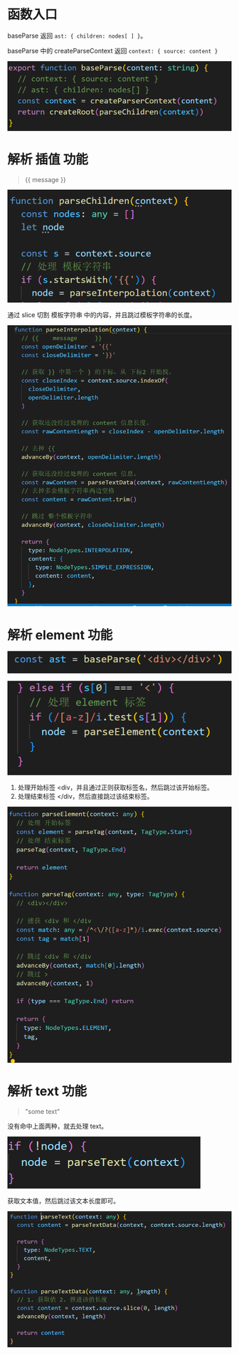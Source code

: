 #	函数入口

baseParse 返回 `ast: { children: nodes[ ] }`。

baseParse 中的 createParseContext 返回 `context: { source: content }`

![](https://raw.githubusercontent.com/qiulengshuo/images/master/20220608201118.png)

#	解析 插值 功能

> {{ message }}



![](https://raw.githubusercontent.com/qiulengshuo/images/master/20220608201155.png)

通过 slice 切割 模板字符串 中的内容，并且跳过模板字符串的长度。

![](https://raw.githubusercontent.com/qiulengshuo/images/master/20220608201215.png)

#	解析 element 功能

![](https://raw.githubusercontent.com/qiulengshuo/images/master/20220608201532.png)

![](https://raw.githubusercontent.com/qiulengshuo/images/master/20220608201346.png)

1. 处理开始标签 <div，并且通过正则获取标签名，然后跳过该开始标签。
2. 处理结束标签 </div，然后直接跳过该结束标签。

![](https://raw.githubusercontent.com/qiulengshuo/images/master/20220608201658.png)

#	解析 text 功能

> "some text"

没有命中上面两种，就去处理 text。

![](https://raw.githubusercontent.com/qiulengshuo/images/master/20220608201950.png)

获取文本值，然后跳过该文本长度即可。

![](https://raw.githubusercontent.com/qiulengshuo/images/master/20220608202018.png)
